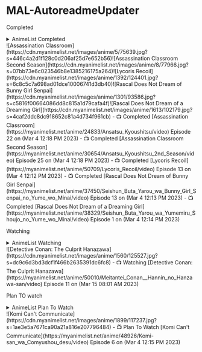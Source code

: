 # MAL-AutoreadmeUpdater
<p>Completed</p>
<!-- MAL_ANIMECOMPLETED:GRID -->
 <details>
<summary align="left">AnimeList Completed</summary><img height="200px" width="150px" title="Assassination Classroom (Ansatsu Kyoushitsu)" src="https://cdn.myanimelist.net/images/anime/5/75639.jpg"> 
<img height="200px" width="150px" title="Assassination Classroom Second Season (Ansatsu Kyoushitsu 2nd Season)" src="https://cdn.myanimelist.net/images/anime/8/77966.jpg"> 
<img height="200px" width="150px" title="Lycoris Recoil (Lycoris Recoil)" src="https://cdn.myanimelist.net/images/anime/1392/124401.jpg"> 
<img height="200px" width="150px" title="Rascal Does Not Dream of Bunny Girl Senpai (Seishun Buta Yarou wa Bunny Girl Senpai no Yume wo Minai)" src="https://cdn.myanimelist.net/images/anime/1301/93586.jpg"> 
<img height="200px" width="150px" title="Rascal Does Not Dream of a Dreaming Girl (Seishun Buta Yarou wa Yumemiru Shoujo no Yume wo Minai)" src="https://cdn.myanimelist.net/images/anime/1613/102179.jpg"> 
</details> 
<!-- MAL_ANIMECOMPLETED:GRID_END -->
<!-- MAL_ANIMECOMPLETED:DEFAULT -->
 ![Assassination Classroom<Ansatsu Kyoushitsu>](https://cdn.myanimelist.net/images/anime/5/75639.jpg?s=446c4a2d1f128c0d206af25d7e652b56)![Assassination Classroom Second Season<Ansatsu Kyoushitsu 2nd Season>](https://cdn.myanimelist.net/images/anime/8/77966.jpg?s=07bb73e6c023546b8e1385216175a264)![Lycoris Recoil<Lycoris Recoil>](https://cdn.myanimelist.net/images/anime/1392/124401.jpg?s=6c8c5c7a698ad01dce10006741d3db40)![Rascal Does Not Dream of Bunny Girl Senpai<Seishun Buta Yarou wa Bunny Girl Senpai no Yume wo Minai>](https://cdn.myanimelist.net/images/anime/1301/93586.jpg?s=c5816f00664086dd8c815a1d79cafa4f)![Rascal Does Not Dream of a Dreaming Girl<Seishun Buta Yarou wa Yumemiru Shoujo no Yume wo Minai>](https://cdn.myanimelist.net/images/anime/1613/102179.jpg?s=4caf2ddc8dc918652c81a4d734f961cb) 
<!-- MAL_ANIMECOMPLETED:DEFAULT_END -->
<!-- MAL_ANIMECOMPLETED:LIST -->
 - 📺 Completed [Assassination Classroom](https://myanimelist.net/anime/24833/Ansatsu_Kyoushitsu/video) Episode 22 on (Mar 4 12:18 PM 2023)
- 📺 Completed [Assassination Classroom Second Season](https://myanimelist.net/anime/30654/Ansatsu_Kyoushitsu_2nd_Season/video) Episode 25 on (Mar 4 12:18 PM 2023)
- 📺 Completed [Lycoris Recoil](https://myanimelist.net/anime/50709/Lycoris_Recoil/video) Episode 13 on (Mar 4 12:12 PM 2023)
- 📺 Completed [Rascal Does Not Dream of Bunny Girl Senpai](https://myanimelist.net/anime/37450/Seishun_Buta_Yarou_wa_Bunny_Girl_Senpai_no_Yume_wo_Minai/video) Episode 13 on (Mar 4 12:13 PM 2023)
- 📺 Completed [Rascal Does Not Dream of a Dreaming Girl](https://myanimelist.net/anime/38329/Seishun_Buta_Yarou_wa_Yumemiru_Shoujo_no_Yume_wo_Minai/video) Episode 1 on (Mar 4 12:14 PM 2023) 
<!-- MAL_ANIMECOMPLETED:LIST_END -->
<p>Watching</p>
<!-- MAL_ANIMEWATCHING:GRID -->
 <details>
<summary align="left">AnimeList Watching</summary><img height="200px" width="150px" title="Detective Conan: The Culprit Hanazawa (Meitantei Conan: Hannin no Hanzawa-san)" src="https://cdn.myanimelist.net/images/anime/1560/125527.jpg"> 
</details> 
<!-- MAL_ANIMEWATCHING:GRID_END -->
<!-- MAL_ANIMEWATCHING:DEFAULT -->
 ![Detective Conan: The Culprit Hanazawa<Meitantei Conan: Hannin no Hanzawa-san>](https://cdn.myanimelist.net/images/anime/1560/125527.jpg?s=dc9c6d3bd3dcf1f466b2635391dc6fc8) 
<!-- MAL_ANIMEWATCHING:DEFAULT_END -->
<!-- MAL_ANIMEWATCHING:LIST -->
 - 📺 Watching [Detective Conan: The Culprit Hanazawa](https://myanimelist.net/anime/50010/Meitantei_Conan__Hannin_no_Hanzawa-san/video) Episode 11 on (Mar 15 08:01 AM 2023) 
<!-- MAL_ANIMEWATCHING:LIST_END -->
<p>Plan TO watch</p>
<!-- MAL_ANIMEPTW:GRID -->
 <details>
<summary align="left">AnimeList Plan To Watch</summary><img height="200px" width="150px" title="Komi Can't Communicate (Komi-san wa Comyushou desu.)" src="https://cdn.myanimelist.net/images/anime/1899/117237.jpg"> 
</details> 
<!-- MAL_ANIMEPTW:GRID_END -->
<!-- MAL_ANIMEPTW:DEFAULT -->
 ![Komi Can't Communicate<Komi-san wa Comyushou desu.>](https://cdn.myanimelist.net/images/anime/1899/117237.jpg?s=1ae3e5a7671ca90a21a816e207796484) 
<!-- MAL_ANIMEPTW:DEFAULT_END -->
<!-- MAL_ANIMEPTW:LIST -->
 - 📺 Plan To Watch [Komi Can't Communicate](https://myanimelist.net/anime/48926/Komi-san_wa_Comyushou_desu/video) Episode 6 on (Mar 4 12:15 PM 2023) 
<!-- MAL_ANIMEPTW:LIST_END -->
